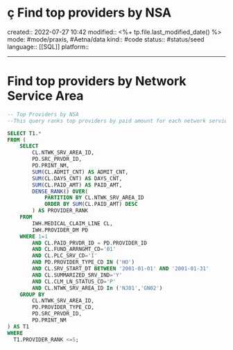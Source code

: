 # ç Find top providers by NSA
created:: 2022-07-27 10:42
modified:: <%+ tp.file.last_modified_date() %>
mode: #mode/praxis, #Aetna/data
kind:: #code
status:: #status/seed
language:: [[SQL]]
platform::
***

# Find top providers by Network Service Area

```sql
-- Top Providers by NSA
--This query ranks top providers by paid amount for each network service area, using the DENSE_RANK function.

SELECT T1.*
FROM (
	SELECT 
		CL.NTWK_SRV_AREA_ID,
		PD.SRC_PRVDR_ID,
		PD.PRINT_NM,
		SUM(CL.ADMIT_CNT) AS ADMIT_CNT,
		SUM(CL.DAYS_CNT) AS DAYS_CNT,
		SUM(CL.PAID_AMT) AS PAID_AMT,
		DENSE_RANK() OVER(
			PARTITION BY CL.NTWK_SRV_AREA_ID 
			ORDER BY SUM(CL.PAID_AMT) DESC
		) AS PROVIDER_RANK
	FROM
		IWH.MEDICAL_CLAIM_LINE CL,
		IWH.PROVIDER_DM PD
	WHERE 1=1
		AND CL.PAID_PRVDR_ID = PD.PROVIDER_ID
		AND CL.FUND_ARRNGMT_CD='01' 
		AND CL.PLC_SRV_CD='I' 
		AND PD.PROVIDER_TYPE_CD IN ('HO') 
		AND CL.SRV_START_DT BETWEEN '2001-01-01' AND '2001-01-31' 
		AND CL.SUMMARIZED_SRV_IND='Y' 
		AND CL.CLM_LN_STATUS_CD='P' 
		AND CL.NTWK_SRV_AREA_ID In ('NJ01','GN02')
	GROUP BY
		CL.NTWK_SRV_AREA_ID,
		PD.PROVIDER_TYPE_CD,
		PD.SRC_PRVDR_ID,
		PD.PRINT_NM
) AS T1
WHERE
  T1.PROVIDER_RANK <=5;
```

